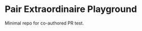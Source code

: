 # Pair Extraordinaire Playground

Minimal repo for co-authored PR test.

<!-- docs: note for co-authored PR -->
